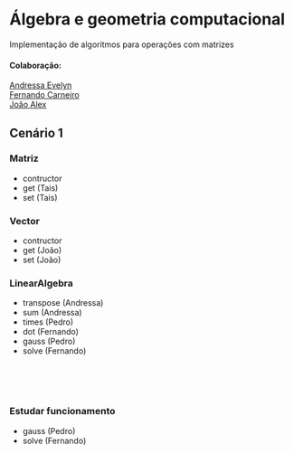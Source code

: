 # Álgebra e geometria computacional

Implementação de algoritmos para operações com matrizes

#### Colaboração: 
[Andressa Evelyn](https://github.com/Andressa-Evelyn)<br>
[Fernando Carneiro](https://github.com/fernandoeqc)<br>
[João Alex](https://github.com/Joao-ava)<br>

## Cenário 1
### Matriz
- contructor
- get (Tais)
- set (Tais)

### Vector
- contructor
- get (João)
- set (João)

### LinearAlgebra
- transpose (Andressa)
- sum (Andressa)
- times (Pedro)
- dot (Fernando)
- gauss (Pedro)
- solve (Fernando)

<br>
<br>
<br>

### Estudar funcionamento
- gauss (Pedro)
- solve (Fernando)